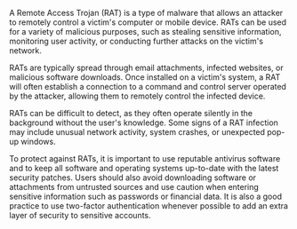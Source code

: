 A Remote Access Trojan (RAT) is a type of malware that allows an attacker to remotely control a victim's computer or mobile device. RATs can be used for a variety of malicious purposes, such as stealing sensitive information, monitoring user activity, or conducting further attacks on the victim's network.

RATs are typically spread through email attachments, infected websites, or malicious software downloads. Once installed on a victim's system, a RAT will often establish a connection to a command and control server operated by the attacker, allowing them to remotely control the infected device.

RATs can be difficult to detect, as they often operate silently in the background without the user's knowledge. Some signs of a RAT infection may include unusual network activity, system crashes, or unexpected pop-up windows.

To protect against RATs, it is important to use reputable antivirus software and to keep all software and operating systems up-to-date with the latest security patches. Users should also avoid downloading software or attachments from untrusted sources and use caution when entering sensitive information such as passwords or financial data. It is also a good practice to use two-factor authentication whenever possible to add an extra layer of security to sensitive accounts.